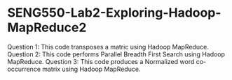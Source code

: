 # SENG550-Lab2-Exploring-Hadoop-MapReduce2
Question 1: This code transposes a matric using Hadoop MapReduce.
Question 2: This code performs Parallel Breadth First Search using Hadoop MapReduce.
Question 3: This code produces a Normalized word co-occurrence matrix using Hadoop MapReduce.
